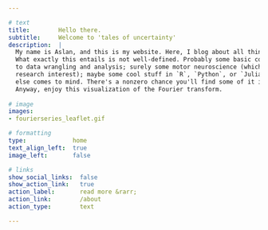 ```yaml
---

# text 
title:        Hello there.
subtitle:     Welcome to 'tales of uncertainty'
description:  |
  My name is Aslan, and this is my website. Here, I blog about all things science. 
  What exactly this entails is not well-defined. Probably some basic concepts related
  to data wrangling and analysis; surely some motor neuroscience (which is my main 
  research interest); maybe some cool stuff in `R`, `Python`, or `Julia`; and whatever
  else comes to mind. There's a nonzero chance you'll find some of it interesting. 
  Anyway, enjoy this visualization of the Fourier transform.
  
# image
images: 
- fourierseries_leaflet.gif

# formatting
type:             home
text_align_left:  true
image_left:       false

# links
show_social_links:  false
show_action_link:   true
action_label:       read more &rarr;
action_link:        /about
action_type:        text

---
```



